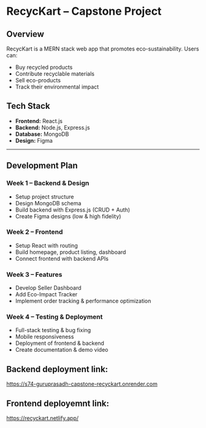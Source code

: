 # RecycKart – Capstone Project

## Overview
RecycKart is a MERN stack web app that promotes eco-sustainability. Users can:
- Buy recycled products
- Contribute recyclable materials
- Sell eco-products
- Track their environmental impact

## Tech Stack
- **Frontend:** React.js  
- **Backend:** Node.js, Express.js  
- **Database:** MongoDB  
- **Design:** Figma

---

## Development Plan

### Week 1 – Backend & Design
- Setup project structure
- Design MongoDB schema
- Build backend with Express.js (CRUD + Auth)
- Create Figma designs (low & high fidelity)

### Week 2 – Frontend
- Setup React with routing
- Build homepage, product listing, dashboard
- Connect frontend with backend APIs

### Week 3 – Features
- Develop Seller Dashboard
- Add Eco-Impact Tracker
- Implement order tracking & performance optimization

### Week 4 – Testing & Deployment
- Full-stack testing & bug fixing
- Mobile responsiveness
- Deployment of frontend & backend
- Create documentation & demo video

## Backend deployment link:
https://s74-guruprasadh-capstone-recyckart.onrender.com

## Frontend deployemnt link:
https://recyckart.netlify.app/

